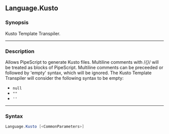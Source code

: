 Language.Kusto
--------------

### Synopsis
Kusto Template Transpiler.

---

### Description

Allows PipeScript to generate Kusto files.
Multiline comments with /*{}*/ will be treated as blocks of PipeScript.
Multiline comments can be preceeded or followed by 'empty' syntax, which will be ignored.
The Kusto Template Transpiler will consider the following syntax to be empty:
* ```null```
* ```""```
* ```''```

---

### Syntax
```PowerShell
Language.Kusto [<CommonParameters>]
```
